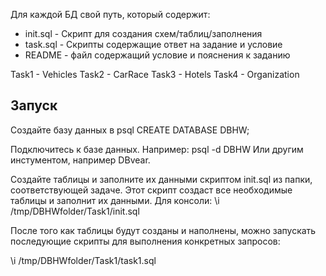 Для каждой БД свой путь, который содержит:

* init.sql - Скрипт для создания схем/таблиц/заполнения
* task.sql - Cкрипты содержащие ответ на задание и условие
* README - файл содержащий условие и пояснения к заданию

Task1 - Vehicles
Task2 - CarRace
Task3 - Hotels
Task4 - Organization

## Запуск

Создайте базу данных в psql
CREATE DATABASE DBHW;

Подключитесь к базе данных. Например:
psql -d DBHW
Или другим инстументом, например DBvear.

Создайте таблицы и заполните их данными скриптом init.sql из папки, соответствующей задаче. 
Этот скрипт создаст все необходимые таблицы и заполнит их данными.
Для консоли:
\i /tmp/DBHWfolder/Task1/init.sql

После того как таблицы будут созданы и наполнены, можно запускать последующие скрипты для выполнения конкретных запросов:

\i /tmp/DBHWfolder/Task1/task1.sql